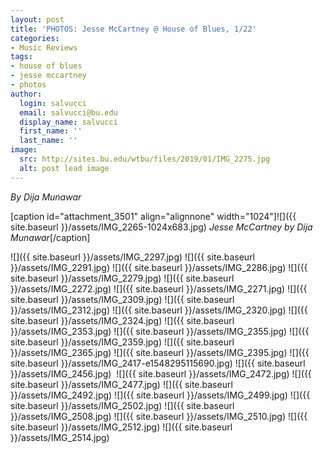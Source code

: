 ```yaml
---
layout: post
title: 'PHOTOS: Jesse McCartney @ House of Blues, 1/22'
categories:
- Music Reviews
tags:
- house of blues
- jesse mccartney
- photos
author:
  login: salvucci
  email: salvucci@bu.edu
  display_name: salvucci
  first_name: ''
  last_name: ''
image:
  src: http://sites.bu.edu/wtbu/files/2019/01/IMG_2275.jpg
  alt: post lead image
---
```


_By Dija Munawar_

\[caption id="attachment\_3501" align="alignnone" width="1024"\]![]({{ site.baseurl }}/assets/IMG_2265-1024x683.jpg) _Jesse McCartney by Dija Munawar_\[/caption\]

![]({{ site.baseurl }}/assets/IMG_2297.jpg) ![]({{ site.baseurl }}/assets/IMG_2291.jpg) ![]({{ site.baseurl }}/assets/IMG_2286.jpg) ![]({{ site.baseurl }}/assets/IMG_2279.jpg) ![]({{ site.baseurl }}/assets/IMG_2272.jpg) ![]({{ site.baseurl }}/assets/IMG_2271.jpg) ![]({{ site.baseurl }}/assets/IMG_2309.jpg) ![]({{ site.baseurl }}/assets/IMG_2312.jpg) ![]({{ site.baseurl }}/assets/IMG_2320.jpg) ![]({{ site.baseurl }}/assets/IMG_2324.jpg) ![]({{ site.baseurl }}/assets/IMG_2353.jpg) ![]({{ site.baseurl }}/assets/IMG_2355.jpg) ![]({{ site.baseurl }}/assets/IMG_2359.jpg) ![]({{ site.baseurl }}/assets/IMG_2365.jpg) ![]({{ site.baseurl }}/assets/IMG_2395.jpg) ![]({{ site.baseurl }}/assets/IMG_2417-e1548295115690.jpg) ![]({{ site.baseurl }}/assets/IMG_2456.jpg)  ![]({{ site.baseurl }}/assets/IMG_2472.jpg) ![]({{ site.baseurl }}/assets/IMG_2477.jpg) ![]({{ site.baseurl }}/assets/IMG_2492.jpg) ![]({{ site.baseurl }}/assets/IMG_2499.jpg) ![]({{ site.baseurl }}/assets/IMG_2502.jpg) ![]({{ site.baseurl }}/assets/IMG_2508.jpg) ![]({{ site.baseurl }}/assets/IMG_2510.jpg) ![]({{ site.baseurl }}/assets/IMG_2512.jpg) ![]({{ site.baseurl }}/assets/IMG_2514.jpg)